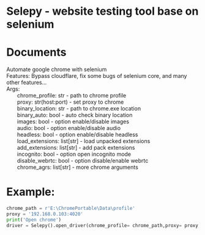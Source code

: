 # Selepy - website testing tool base on selenium
# Documents
Automate google chrome with selenium\
Features: Bypass cloudflare, fix some bugs of selenium core, and many other features...\
Args: \
&emsp;&emsp;chrome_profile: str - path to chrome profile<br />
&emsp;&emsp;proxy: str(host:port) - set proxy to chrome <br />
&emsp;&emsp;binary_location: str - path to chrome.exe location<br />
&emsp;&emsp;binary_auto: bool - auto check binary location<br />
&emsp;&emsp;images: bool - option enable/disable images<br />
&emsp;&emsp;audio: bool - option enable/disable audio<br />
&emsp;&emsp;headless: bool - option enable/disable headless<br />
&emsp;&emsp;load_extensions: list[str] - load unpacked extensions<br />
&emsp;&emsp;add_extensions: list[str] - add pack extensions<br />
&emsp;&emsp;incognito: bool - option open incognito mode<br />
&emsp;&emsp;disable_webrtc: bool - option disable/enable webrtc<br />
&emsp;&emsp;chrome_agrs: list[str] - more chrome arguments<br />

# Example:
```python
chrome_path = r'E:\ChromePortable\Data\profile'
proxy = '192.168.0.103:4020'
print('Open chrome')
driver = Selepy().open_driver(chrome_profile= chrome_path,proxy= proxy, images=False,)
```
